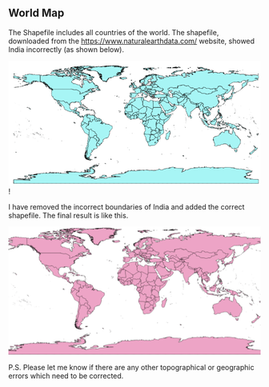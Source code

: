 ## World Map

The Shapefile includes all countries of the world. The shapefile, downloaded from the https://www.naturalearthdata.com/
 website, showed India incorrectly (as shown below).

![alt text](./World-incorrect.png)!

I have removed the incorrect boundaries of India and added the correct shapefile. The final result is like this.

![alt text](./world.png)

P.S. Please let me know if there are any other topographical or geographic errors which need to be corrected.
